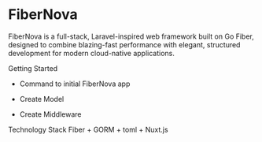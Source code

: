 # FiberNova
FiberNova is a full-stack, Laravel-inspired web framework built on Go Fiber, designed to combine blazing-fast performance with elegant, structured development for modern cloud-native applications.

Getting Started
* Command to initial FiberNova app

* Create Model
* Create Middleware

Technology Stack
Fiber + GORM + toml + Nuxt.js

